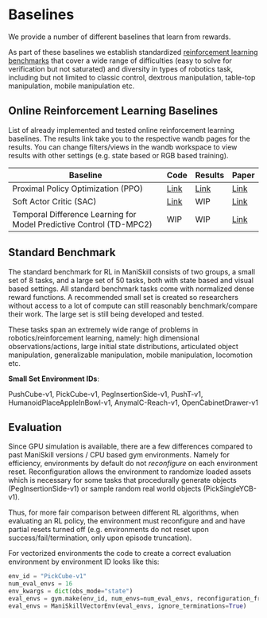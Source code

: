 # Baselines

We provide a number of different baselines that learn from rewards. 
<!-- For RL baselines that leverage demonstrations see the [learning from demos section](../learning_from_demos/) -->

As part of these baselines we establish standardized [reinforcement learning benchmarks](#standard-benchmark) that cover a wide range of difficulties (easy to solve for verification but not saturated) and diversity in types of robotics task, including but not limited to classic control, dextrous manipulation, table-top manipulation, mobile manipulation etc.


## Online Reinforcement Learning Baselines

List of already implemented and tested online reinforcement learning baselines. The results link take you to the respective wandb pages for the results. You can change filters/views in the wandb workspace to view results with other settings (e.g. state based or RGB based training).

| Baseline                                                            | Code                                                                           | Results | Paper                                    |
| ------------------------------------------------------------------- | ------------------------------------------------------------------------------ | ------- | ---------------------------------------- |
| Proximal Policy Optimization (PPO)                                  | [Link](https://github.com/haosulab/ManiSkill/blob/main/examples/baselines/ppo) | [Link](https://wandb.ai/stonet2000/ManiSkill/groups/PPO/workspace?nw=0pe9ybwmza7)     | [Link](http://arxiv.org/abs/1707.06347)  |
| Soft Actor Critic (SAC)                                             | [Link](https://github.com/haosulab/ManiSkill/blob/main/examples/baselines/sac) | WIP     | [Link](https://arxiv.org/abs/1801.01290) |
| Temporal Difference Learning for Model Predictive Control (TD-MPC2) | WIP                                                                            | WIP     | [Link](https://arxiv.org/abs/2310.16828) |

## Standard Benchmark

The standard benchmark for RL in ManiSkill consists of two groups, a small set of 8 tasks, and a large set of 50 tasks, both with state based and visual based settings. All standard benchmark tasks come with normalized dense reward functions. A recommended small set is created so researchers without access to a lot of compute can still reasonably benchmark/compare their work. The large set is still being developed and tested. 


These tasks span an extremely wide range of problems in robotics/reinforcement learning, namely: high dimensional observations/actions, large initial state distributions, articulated object manipulation, generalizable manipulation, mobile manipulation, locomotion etc.


**Small Set Environment IDs**: 
<!-- PushCube-v1, PickCube-v1, StackCube-v1, PegInsertionSide-v1, PushT-v1, PickSingleYCB-v1, PlugCharger-v1, OpenCabinetDrawer-v1, HumanoidPlaceAppleInBowl-v1, AnymalC-Reach-v1 -->
PushCube-v1, PickCube-v1, PegInsertionSide-v1, PushT-v1, HumanoidPlaceAppleInBowl-v1, AnymalC-Reach-v1, OpenCabinetDrawer-v1
<!-- TODO: add image of all tasks / gif of them -->

<!-- 
**Large Set Environment IDs**: TODO 
add large collage image of all tasks
-->
<!-- - TableTop: PushCube-v1, PickCube-v1, StackCube-v1, PegInsertionSide-v1, PushT-v1, PickSingleYCB-v1, PlugCharger-v1, RollBall-v1, PlaceSphere-v1, PullCube-v1, LiftPegUpRight-v1, TwoRobotPickCube-v1, TwoRobotStackCube-v1
- Mobile Manipulation: OpenCabinetDrawer-v1
- Humanoid: HumanoidPlaceAppleInBowl-v1
- Quadruped: AnymalC-Reach-v1, AnymalC-Spin-v1,
- Classic Control: MS-CartpoleBalance-v1, MS-CartpoleSwingup-v1, MS-HopperStand-v1, MS-HopperHop-v1 -->


## Evaluation

Since GPU simulation is available, there are a few differences compared to past ManiSkill versions / CPU based gym environments. Namely for efficiency, environments by default do not *reconfigure* on each environment reset. Reconfiguration allows the environment to randomize loaded assets which is necessary for some tasks that procedurally generate objects (PegInsertionSide-v1) or sample random real world objects (PickSingleYCB-v1).

Thus, for more fair comparison between different RL algorithms, when evaluating an RL policy, the environment must reconfigure and and have partial resets turned off (e.g. environments do not reset upon success/fail/termination, only upon episode truncation). 

For vectorized environments the code to create a correct evaluation environment by environment ID looks like this:

```python
env_id = "PickCube-v1"
num_eval_envs = 16
env_kwargs = dict(obs_mode="state")
eval_envs = gym.make(env_id, num_envs=num_eval_envs, reconfiguration_freq=1, **env_kwargs)
eval_envs = ManiSkillVectorEnv(eval_envs, ignore_terminations=True)
```